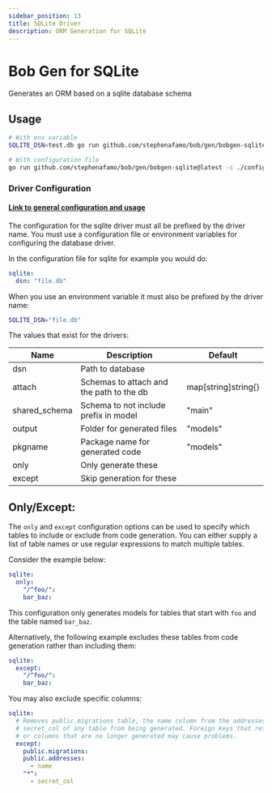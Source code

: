 ```yaml
---
sidebar_position: 13
title: SQLite Driver
description: ORM Generation for SQLite
---
```


# Bob Gen for SQLite

Generates an ORM based on a sqlite database schema

## Usage

```sh
# With env variable
SQLITE_DSN=test.db go run github.com/stephenafamo/bob/gen/bobgen-sqlite@latest

# With configuration file
go run github.com/stephenafamo/bob/gen/bobgen-sqlite@latest -c ./config/bobgen.yaml
```

### Driver Configuration

#### [Link to general configuration and usage](./configuration)

The configuration for the sqlite driver must all be prefixed by the driver name. You must use a configuration file or environment variables for configuring the database driver.

In the configuration file for sqlite for example you would do:

```yaml
sqlite:
  dsn: "file.db"
```

When you use an environment variable it must also be prefixed by the driver name:

```sh
SQLITE_DSN="file.db"
```

The values that exist for the drivers:

| Name          | Description                              | Default             |
|---------------|------------------------------------------|---------------------|
| dsn           | Path to database                         |                     |
| attach        | Schemas to attach and the path to the db | map[string]string{} |
| shared_schema | Schema to not include prefix in model    | "main"              |
| output        | Folder for generated files               | "models"            |
| pkgname       | Package name for generated code          | "models"            |
| only          | Only generate these                      |                     |
| except        | Skip generation for these                |                     |

## Only/Except:

The `only` and `except` configuration options can be used to specify which tables to include or exclude from code generation. You can either supply a list of table names or use regular expressions to match multiple tables.

Consider the example below:

```yaml
sqlite:
  only:
    "/^foo/":
    bar_baz:
```

This configuration only generates models for tables that start with `foo` and the table named `bar_baz`.

Alternatively, the following example excludes these tables from code generation rather than including them:

```yaml
sqlite:
  except:
    "/^foo/":
    bar_baz:
```

You may also exclude specific columns:

```yaml
sqlite:
  # Removes public.migrations table, the name column from the addresses table, and
  # secret_col of any table from being generated. Foreign keys that reference tables
  # or columns that are no longer generated may cause problems.
  except:
    public.migrations:
    public.addresses:
      - name
    "*":
      - secret_col
```
